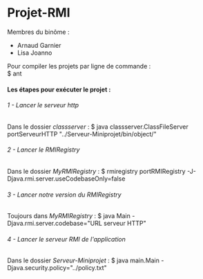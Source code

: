 # Projet-RMI
Membres du binôme :
<ul><li>Arnaud Garnier</li>
<li>Lisa Joanno</li></ul>

Pour compiler les projets par ligne de commande :<br />
$ ant

#### Les étapes pour exécuter le projet :

###### 1 - Lancer le serveur http
Dans le dossier <i>classserver</i> :
$ java classserver.ClassFileServer portServeurHTTP "../Serveur-Miniprojet/bin/object/"

###### 2 - Lancer le RMIRegistry
Dans le dossier <i>MyRMIRegistry</i> :
$ rmiregistry portRMIRegistry -J-Djava.rmi.server.useCodebaseOnly=false

###### 3 - Lancer notre version du RMIRegistry
Toujours dans <i>MyRMIRegistry</i> :
$ java Main -Djava.rmi.server.codebase="URL serveur HTTP"

###### 4 - Lancer le serveur RMI de l'application
Dans le dossier <i>Serveur-Miniprojet</i> :
$ java main.Main -Djava.security.policy="../policy.txt"
